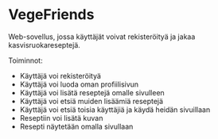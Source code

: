 # VegeFriends

Web-sovellus, jossa käyttäjät voivat rekisteröityä ja jakaa kasvisruokareseptejä.

Toiminnot:
* Käyttäjä voi rekisteröityä
* Käyttäjä voi luoda oman profiilisivun
* Käyttäjä voi lisätä reseptejä omalle sivulleen
* Käyttäjä voi etsiä muiden lisäämiä reseptejä
* Käyttäjä voi etsiä toisia käyttäjiä ja käydä heidän sivuillaan
* Reseptiin voi lisätä kuvan
* Resepti näytetään omalla sivullaan

